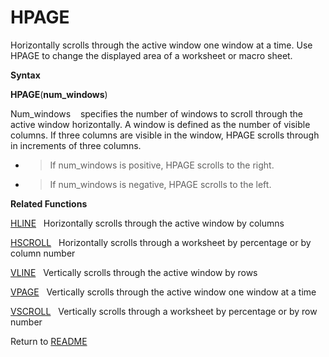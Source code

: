 # HPAGE

Horizontally scrolls through the active window one window at a time. Use
HPAGE to change the displayed area of a worksheet or macro sheet.

**Syntax**

**HPAGE**(**num\_windows**)

Num\_windows&nbsp;&nbsp;&nbsp;&nbsp;specifies the number of windows to
scroll through the active window horizontally. A window is defined as
the number of visible columns. If three columns are visible in the
window, HPAGE scrolls through in increments of three columns.

  - > If num\_windows is positive, HPAGE scrolls to the right.

  - > If num\_windows is negative, HPAGE scrolls to the left.


**Related Functions**

[HLINE](HLINE.md)&nbsp;&nbsp;&nbsp;Horizontally scrolls through the active window by
columns

[HSCROLL](HSCROLL.md)&nbsp;&nbsp;&nbsp;Horizontally scrolls through a worksheet by
percentage or by column number

[VLINE](VLINE.md)&nbsp;&nbsp;&nbsp;Vertically scrolls through the active window by
rows

[VPAGE](VPAGE.md)&nbsp;&nbsp;&nbsp;Vertically scrolls through the active window one
window at a time

[VSCROLL](VSCROLL.md)&nbsp;&nbsp;&nbsp;Vertically scrolls through a worksheet by
percentage or by row number



Return to [README](README.md#H)

